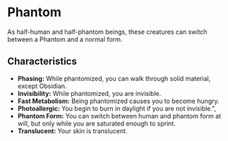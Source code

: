 # Phantom

As half-human and half-phantom beings, these creatures can switch between a Phantom and a normal form.

## Characteristics

- **Phasing:** While phantomized, you can walk through solid material, except Obsidian.
- **Invisibility:** While phantomized, you are invisible.
- **Fast Metabolism:** Being phantomized causes you to become hungry.
- **Photoallergic:** You begin to burn in daylight if you are not invisible.",
- **Phantom Form:** You can switch between human and phantom form at will, but only while you are saturated enough to sprint.
- **Translucent:** Your skin is translucent.
